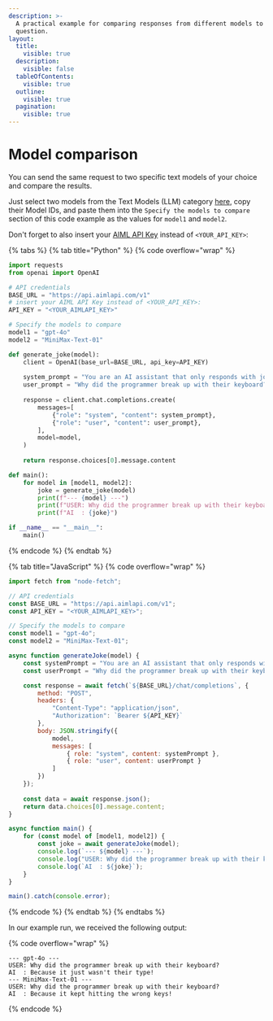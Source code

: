 ```yaml
---
description: >-
  A practical example for comparing responses from different models to the same
  question.
layout:
  title:
    visible: true
  description:
    visible: false
  tableOfContents:
    visible: true
  outline:
    visible: true
  pagination:
    visible: true
---
```


# Model comparison

You can send the same request to two specific text models of your choice and compare the results.

Just select two models from the Text Models (LLM) category [here](../api-references/model-database.md#text-models-llm), copy their Model IDs, and paste them into the `Specify the models to compare` section of this code example as the values for `model1` and `model2`.&#x20;

Don't forget to also insert your [AIML API Key](https://aimlapi.com/app/keys) instead of `<YOUR_API_KEY>`:

{% tabs %}
{% tab title="Python" %}
{% code overflow="wrap" %}
```python
import requests
from openai import OpenAI

# API credentials
BASE_URL = "https://api.aimlapi.com/v1"
# insert your AIML API Key instead of <YOUR_API_KEY>:
API_KEY = "<YOUR_AIMLAPI_KEY>"

# Specify the models to compare
model1 = "gpt-4o"
model2 = "MiniMax-Text-01"

def generate_joke(model):
    client = OpenAI(base_url=BASE_URL, api_key=API_KEY)
    
    system_prompt = "You are an AI assistant that only responds with jokes."
    user_prompt = "Why did the programmer break up with their keyboard?"
    
    response = client.chat.completions.create(
        messages=[
            {"role": "system", "content": system_prompt},
            {"role": "user", "content": user_prompt},
        ],
        model=model,
    )
    
    return response.choices[0].message.content

def main():
    for model in [model1, model2]:
        joke = generate_joke(model)
        print(f"--- {model} ---")
        print(f"USER: Why did the programmer break up with their keyboard?")
        print(f"AI  : {joke}")

if __name__ == "__main__":
    main()

```
{% endcode %}
{% endtab %}

{% tab title="JavaScript" %}
{% code overflow="wrap" %}
```javascript
import fetch from "node-fetch";

// API credentials
const BASE_URL = "https://api.aimlapi.com/v1";
const API_KEY = "<YOUR_AIMLAPI_KEY>";

// Specify the models to compare
const model1 = "gpt-4o";
const model2 = "MiniMax-Text-01";

async function generateJoke(model) {
    const systemPrompt = "You are an AI assistant that only responds with jokes.";
    const userPrompt = "Why did the programmer break up with their keyboard?";

    const response = await fetch(`${BASE_URL}/chat/completions`, {
        method: "POST",
        headers: {
            "Content-Type": "application/json",
            "Authorization": `Bearer ${API_KEY}`
        },
        body: JSON.stringify({
            model,
            messages: [
                { role: "system", content: systemPrompt },
                { role: "user", content: userPrompt }
            ]
        })
    });
    
    const data = await response.json();
    return data.choices[0].message.content;
}

async function main() {
    for (const model of [model1, model2]) {
        const joke = await generateJoke(model);
        console.log(`--- ${model} ---`);
        console.log("USER: Why did the programmer break up with their keyboard?");
        console.log(`AI  : ${joke}`);
    }
}

main().catch(console.error);
```
{% endcode %}
{% endtab %}
{% endtabs %}

In our example run, we received the following output:

{% code overflow="wrap" %}
```http
--- gpt-4o ---
USER: Why did the programmer break up with their keyboard?
AI  : Because it just wasn't their type!
--- MiniMax-Text-01 ---
USER: Why did the programmer break up with their keyboard?
AI  : Because it kept hitting the wrong keys!
```
{% endcode %}
